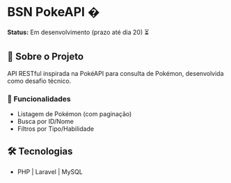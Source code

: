 # BSN PokeAPI �

**Status:** Em desenvolvimento (prazo até dia 20) ⏳

## 📌 Sobre o Projeto
API RESTful inspirada na PokéAPI para consulta de Pokémon, desenvolvida como desafio técnico.

### 🎯 Funcionalidades
- Listagem de Pokémon (com paginação)
- Busca por ID/Nome
- Filtros por Tipo/Habilidade

## 🛠️ Tecnologias
- PHP | Laravel | MySQL
